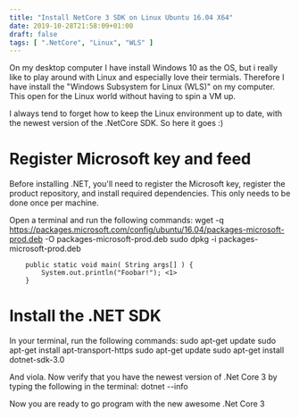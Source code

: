 ```yaml
---
title: "Install NetCore 3 SDK on Linux Ubuntu 16.04 X64"
date: 2019-10-28T21:58:09+01:00
draft: false
tags: [ ".NetCore", "Linux", "WLS" ]
---
```


On my desktop computer I have install Windows 10 as the OS, but i really like to play around with Linux and especially love their termials.
Therefore I have install the "Windows Subsystem for Linux (WLS)" on my computer. This open for the Linux world without having to spin a VM up.

I always tend to forget how to keep the Linux environment up to date, with the newest version of the .NetCore SDK.
So here it goes :)

# Register Microsoft key and feed
Before installing .NET, you'll need to register the Microsoft key, register the product repository, and install required dependencies. This only needs to be done once per machine.

Open a terminal and run the following commands:
wget -q https://packages.microsoft.com/config/ubuntu/16.04/packages-microsoft-prod.deb -O packages-microsoft-prod.deb
sudo dpkg -i packages-microsoft-prod.deb

```java,linenums
    public static void main( String args[] ) {
        System.out.println("Foobar!"); <1>
    }
```

# Install the .NET SDK
In your terminal, run the following commands:
sudo apt-get update
sudo apt-get install apt-transport-https
sudo apt-get update
sudo apt-get install dotnet-sdk-3.0

And viola. Now verify that you have the newest version of .Net Core 3 by typing the following in the terminal:
dotnet --info

Now you are ready to go program with the new awesome .Net Core 3